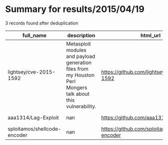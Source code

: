 
# Summary for results/2015/04/19
    
3 records found after deduplication

| full_name | description | html_url | matched_list | matched_count | pushed_at | size | stargazers_count | language | forks_count |
|------------------------------|-------------------------------------------------------------------------------------------------------------|-------------------------------------------------|------------------------------------------------------|-----------------|---------------------------|--------|--------------------|------------|---------------|
| lightsey/cve-2015-1592 | Metasploit modules and payload generation files from my Houston Perl Mongers talk about this vulnerability. | https://github.com/lightsey/cve-2015-1592 | ['cve-2', 'metasploit module OR metasploit payload'] | 2 | 2015-04-19 18:46:42+00:00 | 156 | 5 | Ruby | 1 |
| aaa1314/Lag-Exploit | nan | https://github.com/aaa1314/Lag-Exploit | ['exploit'] | 1 | 2015-04-19 19:11:35+00:00 | 104 | 0 | C# | 0 |
| sploitamos/shellcode-encoder | nan | https://github.com/sploitamos/shellcode-encoder | ['shellcode'] | 1 | 2015-04-19 03:34:12+00:00 | 100 | 0 | Python | 0 |
